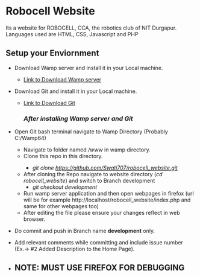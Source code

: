 # Robocell Website
Its a website for ROBOCELL, CCA, the robotics club of NIT Durgapur. Languages used are HTML, CSS, Javascript and PHP

## Setup your Enviornment
 
* Download Wamp server and install it in your Local machine.
   * [Link to Download Wamp server](http://www.wampserver.com/en/#download-wrapper) 
  
* Download Git and install it in your Local machine.
   * [Link to Download Git](https://git-scm.com/downloads)
   
      ### _After installing Wamp server and Git_
      
* Open Git bash terminal navigate to Wamp Directory (Probably C:/Wamp64)
  * Navigate to folder named _/www_ in wamp directory.
  * Clone this repo in this directory.<return>
    * _git clone https://github.com/Swati707/robocell_website.git_
  * After cloning the Repo navigate to website directory (*cd robocell_website*) and switch to Branch development 
    * _git checkout development_
  * Run wamp server application and then open webpages in firefox (url will be for example http://localhost/robocell_website/index.php and same for other webpages too)
  * After editing the file please ensure your changes reflect in web browser. 
    
* Do commit and push in Branch name **development** only.

* Add relevant comments while committing and include issue number (Ex.-> #2 Added Description to the Home Page).
  
* ## NOTE: MUST USE __FIREFOX__ FOR DEBUGGING 
